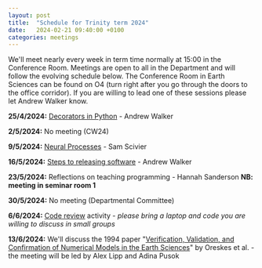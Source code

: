 ```yaml
---
layout: post
title:  "Schedule for Trinity term 2024"
date:   2024-02-21 09:40:00 +0100
categories: meetings
---
```

We'll meet nearly every week in term time normally at 15:00 in the Conference 
Room. Meetings are open to all in the Department and will follow the evolving
schedule below. The Conference Room in Earth Sciences can be found on O4 (turn right after
you go through the doors to the office corridor). If you are willing to lead one of these
sessions please let Andrew Walker know.

**25/4/2024:** [Decorators in Python](https://mybinder.org/v2/gh/CompEarthSci/CompEarthSci/HEAD?labpath=decorators_example%2Fdecorators.ipynb) - Andrew Walker

**2/5/2024:** No meeting (CW24)

**9/5/2024:** [Neural Processes](https://compearthsci.github.io/meetings/2024/05/10/neural-processes.html) - Sam Scivier

**16/5/2024:** [Steps to releasing software](https://compearthsci.github.io/meetings/2024/05/16/software_release.html) - Andrew Walker

**23/5/2024:** Reflections on teaching programming - Hannah Sanderson **NB: meeting in seminar room 1**

**30/5/2024:** No meeting (Departmental Committee)

**6/6/2024:** [Code review](https://compearthsci.github.io/meetings/2024/01/18/code_review.html) activity - _please bring a laptop and code you are willing to discuss in small groups_

**13/6/2024:**  We'll discuss the 1994 paper "[Verification, Validation, and Confirmation of Numerical Models in the Earth Sciences](https://www.science.org/doi/10.1126/science.263.5147.641)" by Oreskes et al. - the meeting will be led by Alex Lipp and Adina Pusok
